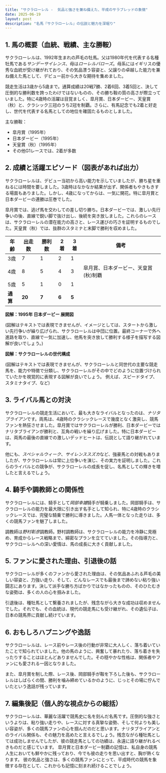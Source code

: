 ```yaml
---
title: "サクラローレル -  気品と強さを兼ね備えた、平成のサラブレッドの象徴"
date: 2025-06-19
layout: post
description: "名馬『サクラローレル』の伝説と魅力を深堀り"
---
```


## 1. 馬の概要（血統、戦績、主な勝鞍）

サクラローレルは、1992年生まれの芦毛の牡馬。父は1980年代を代表する名種牡馬である*サンデーサイレンス*、母は*ローレルバローズ*。母系にはイギリスの優秀な血統が受け継がれており、その気品漂う容姿と、父譲りの卓越した能力を兼ね備えた馬として、デビュー前から大きな期待を集めました。

競走生活は3歳から5歳まで。通算成績は20戦7勝、2着6回、3着5回と、決して圧倒的な勝利数を誇ったわけではないものの、その勝ち鞍の質の高さが際立っていました。特に4歳時の活躍は目覚ましく、皐月賞、日本ダービー、天皇賞（秋）と、クラシック三冠のうち2冠を制覇。さらに、有馬記念でも2着と好走し、世代を代表する名馬としての地位を確固たるものとしました。

主な勝鞍：

* 皐月賞（1995年）
* 日本ダービー（1995年）
* 天皇賞（秋）（1995年）
* その他G1レースでは、2着が多数


## 2. 成績と活躍エピソード（図表があれば出力）

サクラローレルは、デビュー当初から高い能力を示していましたが、勝ち星を重ねるには時間を要しました。3歳時はなかなか結果が出ず、関係者もやきもきする場面もありました。しかし、4歳になってからは、一気に開花。特に皐月賞と日本ダービーの連勝は圧巻でした。

皐月賞では、逃げ馬を交わしての差し切り勝ち。日本ダービーでは、激しい先行争いの後、直線で鋭い脚で抜け出し、後続を突き放しました。これらのレースは、サクラローレルの潜在能力の高さと、レース運びの巧さを証明するものでした。天皇賞（秋）では、抜群のスタミナと末脚で勝利を収めました。

| 年齢 | 出走数 | 勝利数 | 2着 | 3着 | 備考 |
|---|---|---|---|---|---|
| 3歳 | 7 | 1 | 2 | 1 |  |
| 4歳 | 8 | 5 | 4 | 3 | 皐月賞、日本ダービー、天皇賞(秋)制覇 |
| 5歳 | 5 | 1 | 0 | 1 |  |
| **通算** | **20** | **7** | **6** | **5** |  |


**図解：1995年 日本ダービー 展開図**

(図解はテキストでは表現できませんが、イメージとしては、スタートから激しい先行争いが繰り広げられ、サクラローレルは中団に位置。最終コーナーで外へ進路を取り、直線で一気に加速し、他馬を突き放して勝利する様子を描写する図解が良いでしょう。)


**図解：サクラローレルの世代構成**

(図解はテキストでは表現できませんが、サクラローレルと同世代の主要な競走馬を、能力や特徴で分類し、サクラローレルがその中でどのように位置づけられていたかを視覚的に表現する図解が良いでしょう。 例えば、スピードタイプ、スタミナタイプ、など)



## 3. ライバル馬との対決

サクラローレルの競走生活において、最も大きなライバルとなったのは、*ナリタブライアン*です。両馬は、4歳時のクラシックレースで幾度となく激突し、競馬ファンを熱狂させました。皐月賞ではサクラローレルが勝利、日本ダービーではナリタブライアンが勝利と、互角の戦いを繰り広げました。特に日本ダービーは、両馬の最後の直線での激しいデッドヒートは、伝説として語り継がれています。

他にも、*スペシャルウィーク*、*サイレンススズカ*など、強豪馬との対戦もありましたが、サクラローレルは常に上位争いを演じ、その実力を証明しました。これらのライバルとの競争が、サクラローレルの成長を促し、名馬としての輝きを増したと言えるでしょう。


## 4. 騎手や調教師との関係性

サクラローレルには、騎手として*岡部幸雄*騎手が騎乗しました。岡部騎手は、サクラローレルの能力を最大限に引き出す名手として知られ、特に4歳時のクラシックレースでは、完璧な騎乗で勝利に導きました。人馬一体となった走りは、多くの競馬ファンを魅了しました。

調教師は*野村彰彦*調教師。野村調教師は、サクラローレルの能力を冷静に見極め、育成からレース戦略まで、綿密なプランを立てていました。その指導力と、サクラローレルへの深い愛情は、馬の成長に大きく貢献しました。


## 5. ファンに愛された理由、引退後の話

サクラローレルが多くのファンから愛された理由は、その気品あふれる芦毛の美しい容姿と、力強い走り、そして、どんなレースでも最後まで諦めない粘り強い闘志にあります。決して派手な勝ち方ばかりではなかったものの、そのひたむきな姿勢は、多くの人の心を掴みました。

引退後は、種牡馬として繋養されましたが、残念ながら大きな成功は収めませんでした。それでも、その血統は、現代の競走馬にも受け継がれ、その遺伝子は、日本の競馬界に貢献し続けています。


## 6. おもしろハプニングや逸話

サクラローレルは、レース前やレース後の行動が非常に大人しく、落ち着いていたことで知られていました。他の馬のように、興奮して暴れたり、落ち着きを失ったりすることはほとんどありませんでした。その穏やかな性格は、関係者やファンにも愛される一因となりました。

また、皐月賞を制した際、レース後、岡部騎手が鞍を下ろした後も、サクラローレルはしばらくの間、勝利を噛み締めているかのように、じっとその場に佇んでいたという逸話が残っています。


## 7. 編集後記（個人的な視点からの総括）

サクラローレルは、華麗な活躍で競馬史に名を刻んだ名馬です。圧倒的な強さというよりは、粘り強い走りや、レースに対する真摯な姿勢、そして何よりも美しい容姿が、多くの競馬ファンの心を掴んだのだと思います。ナリタブライアンとのライバル関係も、その魅力を高めたと言えるでしょう。残念ながら種牡馬としては成功しませんでしたが、彼の競走馬としての功績は、永遠に語り継がれるべきものだと感じています。  皐月賞と日本ダービー制覇の記憶は、私自身の競馬人生においても鮮やかに残っており、今でも彼の走りを思い出すと、胸が熱くなります。  彼の気品と強さは、多くの競馬ファンにとって、平成時代の競馬を象徴する存在として、これからも記憶に刻まれ続けることでしょう。
